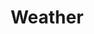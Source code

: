 ---
title: 'Weather'
categories: '#react #nextJS #graphQl'
image: '/projects/mercedes.jpg'
priority: 1
content: 'Proin eget tortor risus. Vivamus magna justo, lacinia eget consectetur sed, convallis at tellus. Curabitur non nulla sit amet nisl tempus convallis quis ac lectus. Vivamus magna justo, lacinia eget consectetur sed, convallis at tellus. Praesent sapien massa, convallis a pellentesque nec, egestas non nisi. Vestibulum ante ipsum primis in faucibus orci luctus et ultrices posuere cubilia Curae; Donec velit neque, auctor sit amet aliquam vel, ullamcorper sit amet ligula. Curabitur non nulla sit amet nisl tempus convallis quis ac lectus. Vivamus suscipit tortor eget felis porttitor volutpat. Donec rutrum congue leo eget malesuada. Vivamus suscipit tortor eget felis porttitor volutpat.'
---